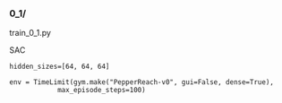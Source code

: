 ### 0_1/
train_0_1.py

SAC
```
hidden_sizes=[64, 64, 64]

env = TimeLimit(gym.make("PepperReach-v0", gui=False, dense=True),
            max_episode_steps=100)
```